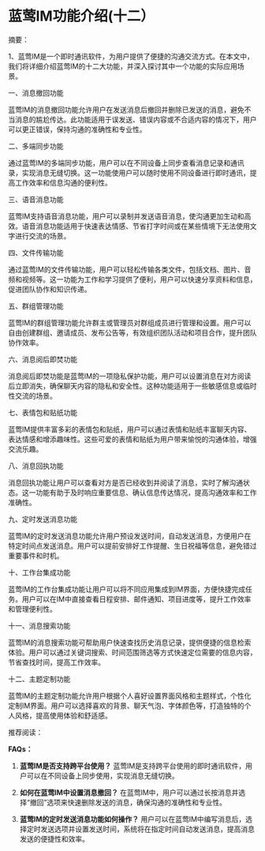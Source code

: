 # 蓝莺IM功能介绍(十二）

摘要：

1、蓝莺IM是一个即时通讯软件，为用户提供了便捷的沟通交流方式。在本文中，我们将详细介绍蓝莺IM的十二大功能，并深入探讨其中一个功能的实际应用场景。

一、消息撤回功能

蓝莺IM的消息撤回功能允许用户在发送消息后撤回并删除已发送的消息，避免不当消息的尴尬传达。此功能适用于误发送、错误内容或不合适内容的情况下，用户可以更正错误，保持沟通的准确性和专业性。

二、多端同步功能

通过蓝莺IM的多端同步功能，用户可以在不同设备上同步查看消息记录和通讯录，实现消息无缝切换。这一功能使用户可以随时使用不同设备进行即时通讯，提高工作效率和信息沟通的便利性。

三、语音消息功能

蓝莺IM支持语音消息功能，用户可以录制并发送语音消息，使沟通更加生动和高效。语音消息功能适用于快速表达情感、节省打字时间或在某些情境下无法使用文字进行交流的场景。

四、文件传输功能

通过蓝莺IM的文件传输功能，用户可以轻松传输各类文件，包括文档、图片、音频和视频等。这一功能为工作和学习提供了便利，用户可以快速分享资料和信息，促进团队协作和知识传递。

五、群组管理功能

蓝莺IM的群组管理功能允许群主或管理员对群组成员进行管理和设置。用户可以自由创建群组、邀请成员、发布公告等，有效组织团队活动和项目合作，提升团队协作效率。

六、消息阅后即焚功能

消息阅后即焚功能是蓝莺IM的一项隐私保护功能，用户可以设置消息在对方阅读后立即消失，确保聊天内容的隐私和安全性。这种功能适用于一些敏感信息或临时性交流的场景。

七、表情包和贴纸功能

蓝莺IM提供丰富多彩的表情包和贴纸，用户可以通过表情和贴纸丰富聊天内容、表达情感和增添趣味性。这些可爱的表情和贴纸为用户带来愉悦的沟通体验，增强交流乐趣。

八、消息回执功能

消息回执功能让用户可以查看对方是否已经收到并阅读了消息，实时了解沟通状态。这一功能有助于及时响应重要信息、确认信息传达情况，提高沟通效率和工作准确性。

九、定时发送消息功能

蓝莺IM的定时发送消息功能允许用户预设发送时间，自动发送消息，方便用户在特定时间点发送消息。用户可以提前安排好工作提醒、生日祝福等信息，避免错过重要事件和时机。

十、工作台集成功能

蓝莺IM的工作台集成功能让用户可以将不同应用集成到IM界面，方便快捷完成任务。用户可以在IM中直接查看日程安排、邮件通知、项目进度等，提升工作效率和管理便利性。

十一、消息搜索功能

蓝莺IM的消息搜索功能可帮助用户快速查找历史消息记录，提供便捷的信息检索体验。用户可以通过关键词搜索、时间范围筛选等方式快速定位需要的信息内容，节省查找时间，提高工作效率。

十二、主题定制功能

蓝莺IM的主题定制功能允许用户根据个人喜好设置界面风格和主题样式，个性化定制IM界面。用户可以选择喜欢的背景、聊天气泡、字体颜色等，打造独特的个人风格，提高使用体验和舒适感。

推荐阅读：

**FAQs：**

1. **蓝莺IM是否支持跨平台使用？**
   蓝莺IM是支持跨平台使用的即时通讯软件，用户可以在不同设备上同步使用，实现消息无缝切换。

2. **如何在蓝莺IM中设置消息撤回？**
   在蓝莺IM中，用户可以通过长按消息并选择“撤回”选项来快速删除发送的消息，确保沟通的准确性和专业性。

3. **蓝莺IM的定时发送消息功能如何操作？**
   用户可以在蓝莺IM中编写消息后，选择定时发送选项并设置发送时间，系统将在指定时间自动发送消息，提高消息发送的便捷性和效率。